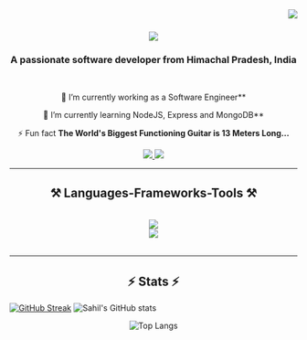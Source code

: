 <img align="right" src="https://visitor-badge.laobi.icu/badge?page_id=lagwalsahil21821.lagwalsahil21821" />

<h1 align="center">
    <img src="https://readme-typing-svg.herokuapp.com/?font=Righteous&size=35&center=true&vCenter=true&width=500&height=70&duration=4000&lines=Hi+There!+👋;+I'm+Sahil+Lagwal!;" />
</h1>

<h3 align="center">A passionate software developer from Himachal Pradesh, India</h3>

<br/>

<div align="center">
 
 🔭 I’m currently working as a Software Engineer**
 
 🌱 I’m currently learning NodeJS, Express and MongoDB**

⚡ Fun fact **The World's Biggest Functioning Guitar is 13 Meters Long...**

 </div>
 
<div align="center"> 
  <a href="lagwalsahil7978@gamil.com">
    <img src="https://img.shields.io/badge/Gmail-333333?style=for-the-badge&logo=gmail&logoColor=red" />
  </a>
  <a href="https://www.linkedin.com/in/sahil-lagwal-4a0637202/" target="_blank">
    <img src="https://img.shields.io/badge/LinkedIn-0077B5?style=for-the-badge&logo=linkedin&logoColor=white" target="_blank" />
  </a>
</div>

 <hr/>
 
<h2 align="center">⚒️ Languages-Frameworks-Tools ⚒️</h2>
<br/>
<div align="center">
    <img src="https://skillicons.dev/icons?i=react,javascript,typescript,nodejs,express,firebase,mongodb,c,cpp,mysql" /><br>
    <img src="https://skillicons.dev/icons?i=kotlin,html,css,vscode,github,git,androidstudio" />
</div>

<br/>
<hr/>

<h2 align="center">⚡ Stats ⚡</h2>

  
[![GitHub Streak](https://streak-stats.demolab.com/?user=lagwalsahil21821&theme=transparent&rank_icon=github)](https://git.io/streak-stats)
![Sahil's GitHub stats](https://github-readme-stats.vercel.app/api?username=lagwalsahil21821&show_icons=true&theme=transparent)

<div align=center>
    
![Top Langs](https://github-readme-stats.vercel.app/api/top-langs/?username=lagwalsahil21821&hide=kotlin&hide_progress=true&theme=transparent)

</div>
